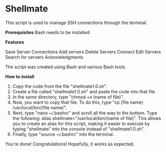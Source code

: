 
# Shellmate
This script is used to manage SSH connections through the terminal.

**Prerequisites**
Bash needs to be installed.

**Features**

Save Server Connections
Add servers
Delete Servers
Connect
Edit Servers
Search for servers
Acknowledgments

The script was created using Bash and various Bash tools.

**How to install**

1. Copy the code from the file "shellmate1.0.sh".
2. Create a file called "shellmate1.0.sh" and paste the code into that file.
3. In the same directory, type "chmod +x (name of file)".
4. Now, you want to copy that file. To do this, type "cp (file name) /usr/local/bin/(file name)".
5. Next, type "nano ~/.bashrc" and scroll all the way to the bottom. Type the following: alias shellmate="/usr/local/bin/(name of file)". This allows you to create an alias for this script, making it easier to execute by typing "shellmate" into the console instead of "shellmate1.0.sh".
6. Finally, type "source ~/.bashrc" into the terminal.

You're done! Congratulations! Hopefully, it works as expected.
